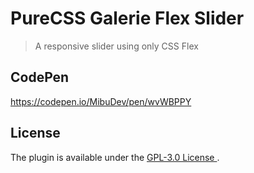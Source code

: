 # PureCSS Galerie Flex Slider #

>A responsive slider using only CSS Flex

## CodePen ##

https://codepen.io/MibuDev/pen/wvWBPPY


## License ##

The plugin is available under the <a href="https://www.gnu.org/licenses/gpl-3.0.fr.html">GPL-3.0 License </a>.
